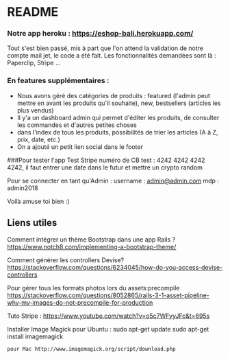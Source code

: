 # README

### Notre app heroku : https://eshop-bali.herokuapp.com/

Tout s'est bien passé, mis à part que l'on attend la validation de notre compte mail jet, le code a été fait. 
Les fonctionnalités demandées sont là : Paperclip, Stripe ... 

### En features supplémentaires :
- Nous avons géré des catégories de produits : featured (l'admin peut mettre en avant les produits qu'il souhaite), new, bestsellers (articles les plus vendus)
- Il y'a un dashboard admin qui permet d'éditer les produits, de consulter les commandes et d'autres petites choses
- dans l'index de tous les produits, possibilités de trier les articles (A à Z, prix, date, etc.)
- On a ajouté un petit lien social dans le footer


###Pour tester l'app
Test Stripe
numéro de CB test : 4242 4242 4242 4242, il faut entrer une date dans le futur et mettre un crypto random


Pour se connecter en tant qu'Admin :
username : admin@admin.com
mdp : admin2018

Voilà amuse toi bien :)






## Liens utiles
Comment intégrer un thème Bootstrap dans une app Rails ?
https://www.notch8.com/implementing-a-bootstrap-theme/

Comment générer les controllers Devise?
https://stackoverflow.com/questions/6234045/how-do-you-access-devise-controllers

Pour gérer tous les formats photos lors du assets:precompile
https://stackoverflow.com/questions/8052865/rails-3-1-asset-pipeline-why-my-images-do-not-precompile-for-production

Tuto Stripe : 
https://www.youtube.com/watch?v=o5c7WFyyJFc&t=695s


Installer Image Magick
    pour Ubuntu : 
       sudo apt-get update
       sudo apt-get install imagemagick

    pour Mac http://www.imagemagick.org/script/download.php